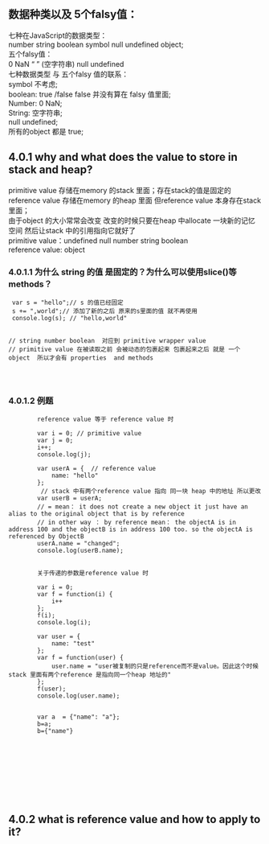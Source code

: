 ## 数据种类以及 5个falsy值：<br> 
七种在JavaScript的数据类型：<br>
number string boolean symbol null undefined object;<br>
五个falsy值：<br>
0  NaN “ ” (空字符串) null undefined<br>
七种数据类型 与 五个falsy 值的联系：<br>
symbol 不考虑;<br>
boolean: true /false false 并没有算在 falsy 值里面;<br>
Number: 0 NaN;<br>
String: 空字符串;<br>
null undefined;<br>
所有的object 都是 true;<br>


## 4.0.1 why and what does the value to store in stack and heap?  <br>
primitive value 存储在memory 的stack 里面；存在stack的值是固定的<br>
reference value 存储在memory 的heap 里面 但reference value 本身存在stack里面；<br>
由于object 的大小常常会改变 改变的时候只要在heap 中allocate 一块新的记忆空间 然后让stack 中的引用指向它就好了<br>
primitive value：undefined null number  string boolean<br>
reference value: object<br>

### 4.0.1.1 为什么 string 的值 是固定的？为什么可以使用slice()等 methods？<br>


```
 var s = "hello";// s 的值已经固定 
 s += ",world";// 添加了新的之后 原来的s里面的值 就不再使用 
 console.log(s); // "hello,world"
      
```


```
// string number boolean  对应到 primitive wrapper value 
// primitive value 在被读取之前 会被动态的包裹起来 包裹起来之后 就是 一个object  所以才会有 properties  and methods


      
```

### 4.0.1.2  例题 <br>




```
        reference value 等于 reference value 时 
        
        var i = 0; // primitive value 
        var j = 0;
        i++;
        console.log(j);

        var userA = {  // reference value 
            name: "hello"
        };
         // stack 中有两个reference value 指向 同一块 heap 中的地址 所以更改 
        var userB = userA; 
        // = mean： it does not create a new object it just have an alias to the original object that is by reference
        // in other way ： by reference mean： the objectA is in address 100 and the objectB is in address 100 too. so the objectA is referenced by ObjectB 
        userA.name = "changed";
        console.log(userB.name);
        
        
        关于传递的参数是reference value 时
        
        var i = 0;
        var f = function(i) {
            i++
        };
        f(i);
        console.log(i);

        var user = {
            name: "test"
        };
        var f = function(user) {
            user.name = "user被复制的只是reference而不是value。因此这个时候stack 里面有两个reference 是指向同一个heap 地址的"
        };
        f(user);
        console.log(user.name);        
        
        
        var a  = {"name": "a"};
        b=a;
        b={"name"}
        







      
```




## 4.0.2 what is reference value and how to apply to it?<br>
